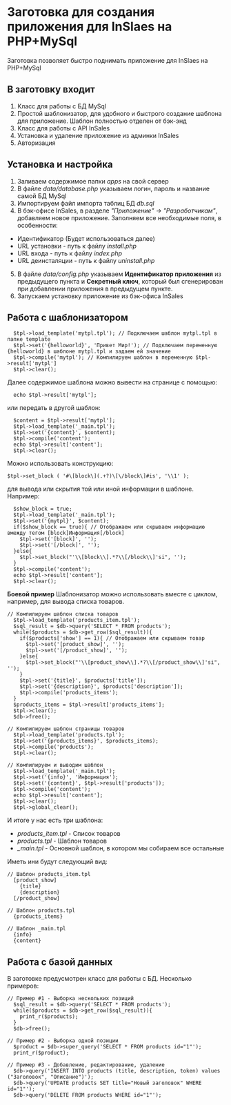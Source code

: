 # Заготовка для создания приложения для InSlaes на PHP+MySql
Заготовка позволяет быстро поднимать приложение для InSlaes на PHP+MySql

## В заготовку входит
1. Класс для работы с БД MySql
2. Простой шаблонизатор, для удобного и быстрого создание шаблона для приложение. Шаблон полностью отделен от бэк-энд
3. Класс для работы с API InSales
4. Установка и удаление приложение из админки InSales
5. Авторизация

## Установка и настройка
1. Заливаем содержимое папки *apps* на свой сервер
2. В файле *data/database.php* указываем логин, пароль и название самой БД MySql
3. Импортируем файл импорта таблиц БД *db.sql*
4. В бэк-офисе InSales, в разделе *"Приложение" -> "Разработчикам"*, добавляем новое приложение. Заполняем все необходимые поля, в особенности:
  + Идентификатор (Будет использоваться далее)
  + URL установки - путь к файлу *install.php*
  + URL входа - путь к файлу *index.php*
  + URL деинсталяции - путь к файлу *uninstall.php*
5. В файле *data/config.php* указываем **Идентификатор приложения** из предыдущего пункта и **Секретный ключ**, который был сгенерирован при добавлении приложения в предыдущем пункте.
6. Запускаем установку приложение из бэк-офиса InSales

## Работа с шаблонизатором
```
  $tpl->load_template('mytpl.tpl'); // Подключаем шаблон mytpl.tpl в папке template
  $tpl->set('{helloworld}', 'Привет Мир!'); // Подключаем переменную {helloworld} в шаблоне mytpl.tpl и задаем ей значение
  $tpl->compile('mytpl'); // Компилируем шаблон в переменную $tpl->result['mytpl']
  $tpl->clear();
```

Далее содержимое шаблона можно вывести на странице с помощью:
```
  echo $tpl->result['mytpl'];
```

или передать в другой шаблон:
```
  $content = $tpl->result['mytpl'];
  $tpl->load_template('_main.tpl');
  $tpl->set('{content}', $content);
  $tpl->compile('content');
  echo $tpl->result['content'];
  $tpl->clear();
```

Можно использовать конструкцию:
```
$tpl->set_block ( '#\[block\](.+?)\[\/block\]#is', '\\1' );
```
для вывода или скрытия той или иной информации в шаблоне. Например:
```
  $show_block = true;
  $tpl->load_template('_main.tpl');
  $tpl->set('{mytpl}', $content);
  if($show_block == true){ // Отображаем или скрываем информацию вмежду тегом [block]Информация[/block]
    $tpl->set('[block]', '');
    $tpl->set('[/block]', '');
  }else{
    $tpl->set_block("'\\[block\\].*?\\[/block\\]'si", '');
  }
  $tpl->compile('content');
  echo $tpl->result['content'];
  $tpl->clear();
```

**Боевой пример**
Шаблонизатор можно использовать вместе с циклом, например, для вывода списка товаров. 
```
// Компилируем шаблон списка товаров
  $tpl->load_template('products_item.tpl');
  $sql_result = $db->query('SELECT * FROM products');
  while($products = $db->get_row($sql_result)){
    if($products['show'] == 1){ // Отображаем или скрываем товар
      $tpl->set('[product_show]', '');
      $tpl->set('[/product_show]', '');
    }else{
      $tpl->set_block("'\\[product_show\\].*?\\[/product_show\\]'si", '');
    }
    $tpl->set('{title}', $products['title']);
    $tpl->set('{description}', $products['description']);
    $tpl->compile('products_items');
  }
  $products_items = $tpl->result['products_items'];
  $tpl->clear();
  $db->free();

// Компилируем шаблон страницы товаров
  $tpl->load_template('products.tpl');
  $tpl->set('{products_items}', $products_items);
  $tpl->compile('products');
  $tpl->clear();

// Компилируем и выводим шаблон
  $tpl->load_template('_main.tpl');
  $tpl->set('{info}', 'Информация');
  $tpl->set('{content}', $tpl->result['products']);
  $tpl->compile('content');
  echo $tpl->result['content'];
  $tpl->clear();
  $tpl->global_clear();
```

И итоге у нас есть три шаблона: 
+ *products_item.tpl* - Список товаров
+ *products.tpl* - Шаблон товаров
+ *_main.tpl* - Основной шаблон, в котором мы собираем все остальные

Иметь ини будут следующий вид:
```
// Шаблон products_item.tpl
  [product_show]
    {title}
    {description}
  [/product_show]
  
// Шаблон products.tpl
  {products_items}
    
// Шаблон _main.tpl
  {info}
  {content}
```

## Работа с базой данных
В заготовке предусмотрен класс для работы с БД. Несколько примеров:
```
// Пример #1 - Выборка нескольких позиций
  $sql_result = $db->query('SELECT * FROM products');
  while($products = $db->get_row($sql_result)){
    print_r($products);
  }
  $db->free();
  
// Пример #2 - Выборка одной позиции
  $product = $db->super_query('SELECT * FROM products id="1"');
  print_r($product);
  
// Пример #3 - Добавление, редактирование, удаление
  $db->query('INSERT INTO products (title, description, token) values ("Заголовок", "Описание")');
  $db->query('UPDATE products SET title="Новый заголовок" WHERE id="1"');
  $db->query('DELETE FROM products WHERE id="1"');
```
